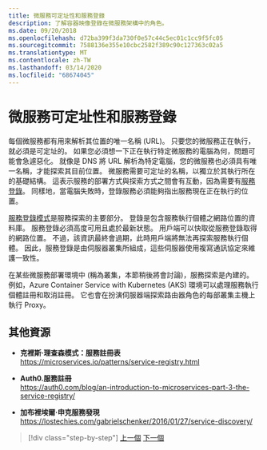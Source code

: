 ```yaml
---
title: 微服務可定址性和服務登錄
description: 了解容器映像登錄在微服務架構中的角色。
ms.date: 09/20/2018
ms.openlocfilehash: d72ba399f3da730f0e57c44c5ec01c1cc9f5fc05
ms.sourcegitcommit: 7588136e355e10cbc2582f389c90c127363c02a5
ms.translationtype: MT
ms.contentlocale: zh-TW
ms.lasthandoff: 03/14/2020
ms.locfileid: "68674045"
---
```

# <a name="microservices-addressability-and-the-service-registry"></a>微服務可定址性和服務登錄

每個微服務都有用來解析其位置的唯一名稱 (URL)。 只要您的微服務正在執行，就必須是可定址的。 如果您必須想一下正在執行特定微服務的電腦為何，問題可能會急遽惡化。 就像是 DNS 將 URL 解析為特定電腦，您的微服務也必須具有唯一名稱，才能探索其目前位置。 微服務需要可定址的名稱，以獨立於其執行所在的基礎結構。 這表示服務的部署方式與探索方式之間會有互動，因為需要有[服務登錄](https://microservices.io/patterns/service-registry.html)。 同樣地，當電腦失敗時，登錄服務必須能夠指出服務現在正在執行的位置。

[服務登錄模式](https://microservices.io/patterns/service-registry.html)是服務探索的主要部分。 登錄是包含服務執行個體之網路位置的資料庫。 服務登錄必須高度可用且處於最新狀態。 用戶端可以快取從服務登錄取得的網路位置。 不過，該資訊最終會過期，此時用戶端將無法再探索服務執行個體。 因此，服務登錄是由伺服器叢集所組成，這些伺服器使用複寫通訊協定來維護一致性。

在某些微服務部署環境中 (稱為叢集，本節稍後將會討論)，服務探索是內建的。 例如，Azure Container Service with Kubernetes (AKS) 環境可以處理服務執行個體註冊和取消註冊。 它也會在扮演伺服器端探索路由器角色的每部叢集主機上執行 Proxy。

## <a name="additional-resources"></a>其他資源

- **克裡斯·理查森模式：服務註冊表** \
  <https://microservices.io/patterns/service-registry.html>

- **Auth0.服務註冊** \
  <https://auth0.com/blog/an-introduction-to-microservices-part-3-the-service-registry/>

- **加布裡埃爾·申克服務發現** \
  <https://lostechies.com/gabrielschenker/2016/01/27/service-discovery/>

>[!div class="step-by-step"]
>[上一個](maintain-microservice-apis.md)
>[下一個](microservice-based-composite-ui-shape-layout.md)
